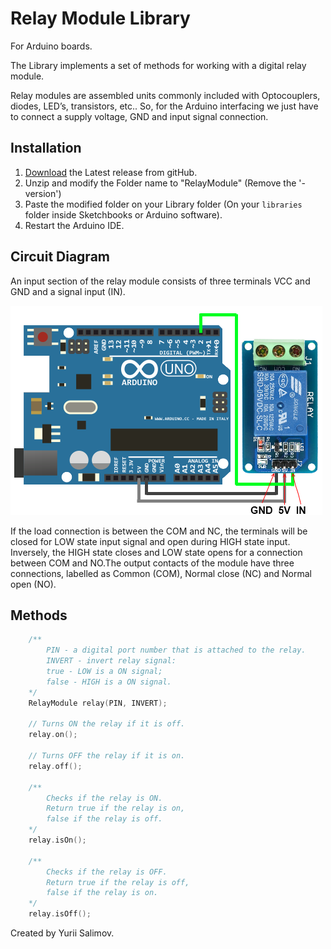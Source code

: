 # Relay Module Library

For Arduino boards.

The Library implements a set of methods for working with a digital relay module.

Relay modules are assembled units commonly included with Optocouplers, diodes, 
LED’s, transistors, etc.. So, for the Arduino interfacing we just have to connect 
a supply voltage, GND and input signal connection.

## Installation

1. [Download](https://github.com/YuriiSalimov/RelayModule/releases) the Latest release from gitHub.
2. Unzip and modify the Folder name to "RelayModule" (Remove the '-version')
3. Paste the modified folder on your Library folder 
(On your `libraries` folder inside Sketchbooks or Arduino software).
4. Restart the Arduino IDE.

## Circuit Diagram

An input section of the relay module consists of three terminals VCC and GND and 
a signal input (IN).

![Circuit Diagram](CircuitDiagram.png)

If the load connection is between the COM and NC, the terminals will be closed for 
LOW state input signal and open during HIGH state input. Inversely, the HIGH state 
closes and LOW state opens for a connection between COM and NO.The output contacts 
of the module have three connections, labelled as Common (COM), Normal close (NC) 
and Normal open (NO).

## Methods

```cpp
	/**
		PIN - a digital port number that is attached to the relay.
		INVERT - invert relay signal:
		true - LOW is a ON signal;
		false - HIGH is a ON signal.
	*/
	RelayModule relay(PIN, INVERT);

	// Turns ON the relay if it is off.
	relay.on();
	
	// Turns OFF the relay if it is on.
	relay.off();
	
	/**
		Checks if the relay is ON.
		Return true if the relay is on, 
		false if the relay is off.
	*/
	relay.isOn();
	
	/**
		Checks if the relay is OFF.
		Return true if the relay is off, 
		false if the relay is on.
	*/
	relay.isOff();
```

Created by Yurii Salimov.
